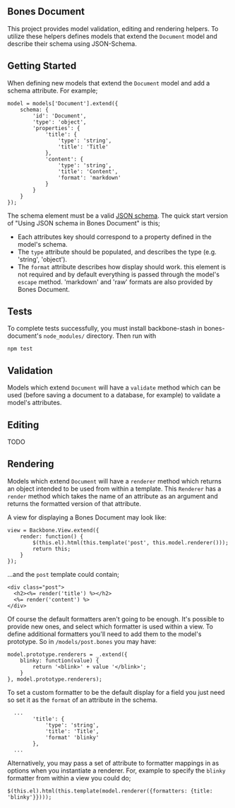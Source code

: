 Bones Document
--------------

This project provides model validation, editing and rendering helpers. To utilize these helpers defines models that extend the `Document` model and describe their schema using JSON-Schema.

## Getting Started

When defining new models that extend the `Document` model and add a schema attribute. For example;

    model = models['Document'].extend({
        schema: {
            'id': 'Document',
            'type': 'object',
            'properties': {
                'title': {
                    'type': 'string',
                    'title': 'Title'
                },
                'content': {
                    'type': 'string',
                    'title': 'Content',
                    'format': 'markdown'
                }
            }
        }
    });

The schema element must be a valid [JSON schema](http://tools.ietf.org/html/draft-zyp-json-schema-03). The quick start version of "Using JSON schema in Bones Document" is this;

* Each attributes key should correspond to a property defined in the model's schema.
* The `type` attribute should be populated, and describes the type (e.g. 'string', 'object').
* The `format` attribute describes how display should work. this element is not required and by default everything is passed through the model's `escape` method. 'markdown' and 'raw' formats are also provided by Bones Document.

## Tests

To complete tests successfully, you must install backbone-stash in bones-document's `node_modules/` directory. Then run with

    npm test

## Validation

Models which extend `Document` will have a `validate` method which can be used (before saving a document to a database, for example) to validate a model's attributes.

## Editing

TODO

## Rendering

Models which extend `Document` will have a `renderer` method which returns an object intended to be used from within a template. This `Renderer` has a `render` method which takes the name of an attribute as an argument and returns the formatted version of that attribute.

A view for displaying a Bones Document may look like:

    view = Backbone.View.extend({
        render: function() {
            $(this.el).html(this.template('post', this.model.renderer()));
            return this;
        }
    });

...and the `post` template could contain;

    <div class="post">
      <h2><%= render('title') %></h2>
      <%= render('content') %>
    </div>

Of course the default formatters aren't going to be enough. It's possible to provide new ones, and select which formatter is used within a view. To define additional formatters you'll need to add them to the model's prototype. So in `/models/post.bones` you may have:

    model.prototype.renderers = _.extend({
        blinky: function(value) {
            return '<blink>' + value '</blink>';
        }
    }, model.prototype.renderers);

To set a custom formatter to be the default display for a field you just need so set it as the `format` of an attribute in the schema.

      ...
            'title': {
                'type': 'string',
                'title': 'Title',
                'format' 'blinky'
            },
      ...

Alternatively, you may pass a set of attribute to formatter mappings in as options when you instantiate a renderer. For, example to specify the `blinky` formatter from within a view you could do; 

    $(this.el).html(this.template(model.renderer({formatters: {title: 'blinky'}})));

